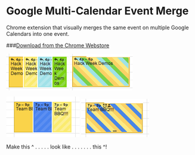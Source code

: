 Google Multi-Calendar Event Merge
=========================

Chrome extension that visually merges the same event on multiple Google Calendars into one event.

###[Download from the Chrome Webstore](https://chrome.google.com/webstore/detail/event-merge-for-google-ca/idehaflielbgpaokehlhidbjlehlfcep)

![hackweek](images/hackweek.png) ![hackweek merged](images/hackweek_merged.png)

![bbq](images/bbq.png) ![bbq merged](images/bbq_merged.png)

Make this ^ . . . . . look like . . . . . . . this ^!
